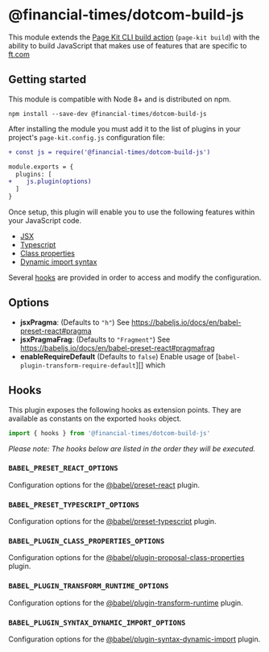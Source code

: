 # @financial-times/dotcom-build-js

This module extends the [Page Kit CLI build action][cli] (`page-kit build`) with the ability to build JavaScript that makes use of features that are specific to [ft.com]

[cli]: https://github.com/Financial-Times/dotcom-page-kit/tree/master/packages/dotcom-page-kit-cli#build
[ft.com]: https://www.ft.com/


## Getting started

This module is compatible with Node 8+ and is distributed on npm.

```
npm install --save-dev @financial-times/dotcom-build-js
```

After installing the module you must add it to the list of plugins in your project's `page-kit.config.js` configuration file:

```diff
+ const js = require('@financial-times/dotcom-build-js')

module.exports = {
  plugins: [
+    js.plugin(options)
  ]
}
```

Once setup, this plugin will enable you to use the following features within your JavaScript code.

* [JSX](https://reactjs.org/docs/introducing-jsx.html)
* [Typescript](https://www.typescriptlang.org/)
* [Class properties](https://github.com/tc39/proposal-class-public-fields)
* [Dynamic import syntax](https://developers.google.com/web/updates/2017/11/dynamic-import)

Several [hooks](#hooks) are provided in order to access and modify the configuration.


## Options

- **jsxPragma**: (Defaults to `"h"`) See https://babeljs.io/docs/en/babel-preset-react#pragma
- **jsxPragmaFrag**: (Defaults to `"Fragment"`) See https://babeljs.io/docs/en/babel-preset-react#pragmafrag
- **enableRequireDefault** (Defaults to `false`) Enable usage of [`babel-plugin-transform-require-default`][] which

[1]: https://www.npmjs.com/package/babel-plugin-transform-require-default

## Hooks

This plugin exposes the following hooks as extension points. They are available as constants on the exported `hooks` object.

```js
import { hooks } from '@financial-times/dotcom-build-js'
```

_Please note: The hooks below are listed in the order they will be executed._

### `BABEL_PRESET_REACT_OPTIONS`

Configuration options for the [@babel/preset-react] plugin.

[@babel/preset-react]: https://babeljs.io/docs/en/babel-preset-react

### `BABEL_PRESET_TYPESCRIPT_OPTIONS`

Configuration options for the [@babel/preset-typescript] plugin.

[@babel/preset-typescript]: https://babeljs.io/docs/en/babel-preset-typescript

### `BABEL_PLUGIN_CLASS_PROPERTIES_OPTIONS`

Configuration options for the [@babel/plugin-proposal-class-properties] plugin.

[@babel/plugin-proposal-class-properties]: https://babeljs.io/docs/en/babel-plugin-proposal-class-properties

### `BABEL_PLUGIN_TRANSFORM_RUNTIME_OPTIONS`

Configuration options for the [@babel/plugin-transform-runtime] plugin.

[@babel/plugin-transform-runtime]: https://babeljs.io/docs/en/babel-plugin-transform-runtime

### `BABEL_PLUGIN_SYNTAX_DYNAMIC_IMPORT_OPTIONS`

Configuration options for the [@babel/plugin-syntax-dynamic-import] plugin.

[@babel/plugin-syntax-dynamic-import]: https://babeljs.io/docs/en/babel-plugin-syntax-dynamic-import
